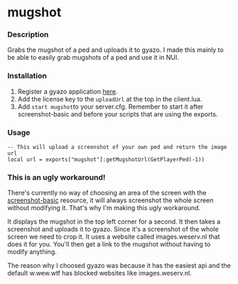 # mugshot

### Description
Grabs the mugshot of a ped and uploads it to gyazo. I made this mainly to be able to easily grab mugshots of a ped and use it in NUI.

### Installation
1. Register a gyazo application <a href="https://gyazo.com/oauth/applications">here</a>.
2. Add the license key to the `uploadUrl` at the top in the client.lua.
3. Add `start mugshot`to your server.cfg. Remember to start it after screenshot-basic and before your scripts that are using the exports.

### Usage
```
-- This will upload a screenshot of your own ped and return the image url
local url = exports["mugshot"]:getMugshotUrl(GetPlayerPed(-1))
```

### This is an ugly workaround!
There's currently no way of choosing an area of the screen with the <a href="https://github.com/citizenfx/screenshot-basic">screenshot-basic</a> resource, it will always screenshot the whole screen without modifying it. That's why I'm making this ugly workaround. 

It displays the mugshot in the top left corner for a second. It then takes a screenshot and uploads it to gyazo. Since it's a screenshot of the whole screen we need to crop it. It uses a website called images.weserv.nl that does it for you. You'll then get a link to the mugshot without having to modify anything.

The reason why I choosed gyazo was because it has the easiest api and the default w.wew.wtf has blocked websites like images.weserv.nl.
